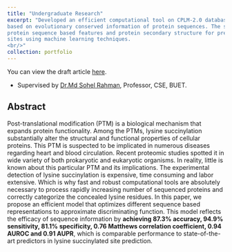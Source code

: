 ```yaml
---
title: "Undergraduate Research"
excerpt: "Developed an efficient computational tool on CPLM-2.0 database which proposed a prediction scheme
based on evolutionary conserved information of protein sequences. The study explored the efficacy of
protein sequence based features and protein secondary structure for predicting Lysine Succinylation
sites using machine learning techniques.
<br/>"
collection: portfolio
---
```

You can view the draft article [here](https://joyantabasak13.github.io/files/Lys_Suc_Draft.pdf). 
* Supervised by [Dr.Md Sohel Rahman](https://cse.buet.ac.bd/faculty/facdetail.php?id=msrahman), Professor, CSE, BUET.

Abstract
---------
Post-translational modification (PTM) is a biological mechanism that expands protein functionality.
Among the PTMs, lysine succinylation substantially alter the structural and functional properties of
cellular proteins. This PTM is suspected to be implicated in numerous diseases regarding heart and
blood circulation. Recent proteomic studies spotted it in wide variety of both prokaryotic and eukaryotic
organisms. In reality, little is known about this particular PTM and its implications. The experimental
detection of lysine succinylation is expensive, time consuming and labor extensive. Which is why fast and
robust computational tools are absolutely necessary to process rapidly increasing number of sequenced
proteins and correctly categorize the concealed lysine residues. In this paper, we propose an efficient
model that optimizes different sequence based representations to approximate discriminating function.
This model reflects the efficacy of sequence information by **achieving 87.3% accuracy, 94.9% sensitivity,
81.1% specificity, 0.76 Matthews correlation coefficient, 0.94 AUROC and 0.91 AUPR**, which is comparable
performance to state-of-the-art predictors in lysine succinylated site prediction.
